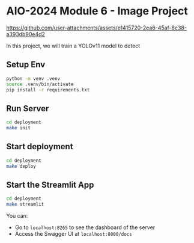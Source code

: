 # AIO-2024 Module 6 - Image Project


https://github.com/user-attachments/assets/e1415720-2ea6-45af-8c38-a393db90e4d2


In this project, we will train a YOLOv11 model to detect

## Setup Env

```bash
python -m venv .venv
source .venv/bin/activate
pip install -r requirements.txt
```

## Run Server

```bash
cd deployment
make init
```

## Start deployment

```bash
cd deployment
make deploy
```

## Start the Streamlit App

```bash
cd deployment
make streamlit
```

You can:

- Go to `localhost:8265` to see the dashboard of the server
- Access the Swagger UI at `localhost:8000/docs`

